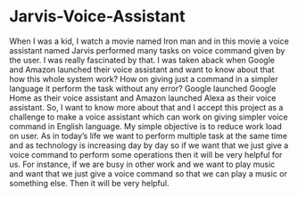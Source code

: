 # Jarvis-Voice-Assistant
When I was a kid, I watch a movie named Iron man and in this movie a voice assistant named Jarvis performed many tasks on voice command given by the user. I was really fascinated by that. I was taken aback when Google and Amazon launched their voice assistant and want to know about that how this whole system work? How on giving just a command in a simpler language it perform the task without any error? Google launched Google Home as their voice assistant and Amazon launched Alexa as their voice assistant. So, I want to know more about that and I accept this project as a challenge to make a voice assistant which can work on giving simpler voice command in English language. My simple objective is to reduce work load on user. As in today’s life we want to perform multiple task at the same time and as technology is increasing day by day so if we want that we just give a voice command to perform some operations then it will be very helpful for us. For instance, if we are busy in other work and we want to play music and want that we just give a voice command so that we can play a music or something else. Then it will be very helpful.
